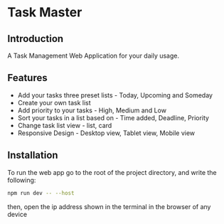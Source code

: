 # Task Master

## Introduction

A Task Management Web Application for your daily usage. 

## Features
- Add your tasks three preset lists - Today, Upcoming and Someday
- Create your own task list 
- Add priority to your tasks - High, Medium and Low
- Sort your tasks in a list based on - Time added, Deadline, Priority
- Change task list view - list, card 
- Responsive Design - Desktop view, Tablet view, Mobile view 

## Installation

To run the web app go to the root of the project directory, and write the following:

```bash
npm run dev -- --host
```

then, open the ip address shown in the terminal in the browser of any device

